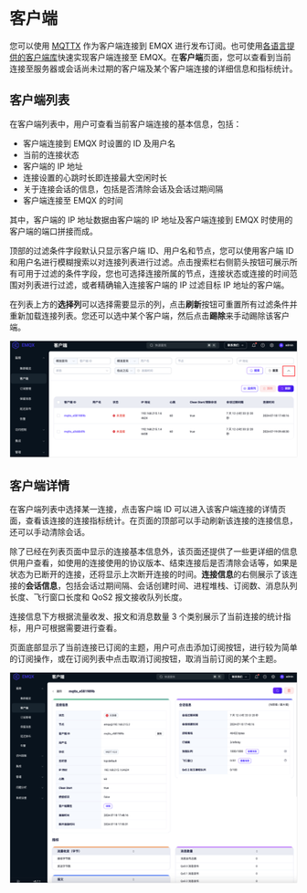 # 客户端

您可以使用 [MQTTX](https://mqttx.app/zh) 作为客户端连接到 EMQX 进行发布订阅。也可使用[各语言提供的客户端库](../../connect-emqx/introduction.md)快速实现客户端连接至 EMQX。在**客户端**页面，您可以查看到当前连接至服务器或会话尚未过期的客户端及某个客户端连接的详细信息和指标统计。

## 客户端列表

在客户端列表中，用户可查看当前客户端连接的基本信息，包括：

- 客户端连接到 EMQX 时设置的 ID 及用户名
- 当前的连接状态
- 客户端的 IP 地址
- 连接设置的心跳时长即连接最大空闲时长
- 关于连接会话的信息，包括是否清除会话及会话过期间隔
- 客户端连接至 EMQX 的时间

其中，客户端的 IP 地址数据由客户端的 IP 地址及客户端连接到 EMQX 时使用的客户端的端口拼接而成。

顶部的过滤条件字段默认只显示客户端 ID、用户名和节点，您可以使用客户端 ID 和用户名进行模糊搜索以对连接列表进行过滤。点击搜索栏右侧箭头按钮可展示所有可用于过滤的条件字段，您也可选择连接所属的节点，连接状态或连接的时间范围对列表进行过滤，或者精确输入连接客户端的 IP 过滤目标 IP 地址的客户端。

在列表上方的**选择列**可以选择需要显示的列，点击**刷新**按钮可重置所有过滤条件并重新加载连接列表。您还可以选中某个客户端，然后点击**踢除**来手动踢除该客户端。

<img src="./assets/connections.png" alt="连接管理列表" style="zoom:50%;" />

## 客户端详情

在客户端列表中选择某一连接，点击客户端 ID 可以进入该客户端连接的详情页面，查看该连接的连接指标统计。在页面的顶部可以手动刷新该连接的连接信息，还可以手动清除会话。

除了已经在列表页面中显示的连接基本信息外，该页面还提供了一些更详细的信息供用户查看，如使用的连接使用的协议版本、结束连接后是否清除会话等，如果是状态为已断开的连接，还将显示上次断开连接的时间。**连接信息**的右侧展示了该连接的**会话信息**，包括会话过期间隔、会话创建时间、进程堆栈、订阅数、消息队列长度、飞行窗口长度和 QoS2 报文接收队列长度。

连接信息下方根据流量收发、报文和消息数量 3 个类别展示了当前连接的统计指标，用户可根据需要进行查看。

页面底部显示了当前连接已订阅的主题，用户可点击添加订阅按钮，进行较为简单的订阅操作，或在订阅列表中点击取消订阅按钮，取消当前订阅的某个主题。

<img src="./assets/connection-details.png" alt="连接详情" style="zoom:50%;" />
